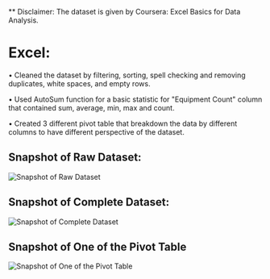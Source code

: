 ** Disclaimer: The dataset is given by Coursera: Excel Basics for Data Analysis.

# Excel:

•	Cleaned the dataset by filtering, sorting, spell checking and removing duplicates, white spaces, and empty rows.

•	Used AutoSum function for a basic statistic for "Equipment Count" column that contained sum, average, min, max and count.

•	Created 3 different pivot table that breakdown the data by different columns to have different perspective of the dataset.

## Snapshot of Raw Dataset:

![Snapshot of Raw Dataset](https://user-images.githubusercontent.com/55895245/103471423-2e080f00-4d4e-11eb-95ea-2a9cd7b091c6.png)

## Snapshot of Complete Dataset:

![Snapshot of Complete Dataset](https://user-images.githubusercontent.com/55895245/103483589-4e6bb400-4db6-11eb-8ce4-24d35e61e900.png)

## Snapshot of One of the Pivot Table

![Snapshot of One of the Pivot Table](https://user-images.githubusercontent.com/55895245/103483590-4e6bb400-4db6-11eb-840e-56fa5f8b728c.png)
